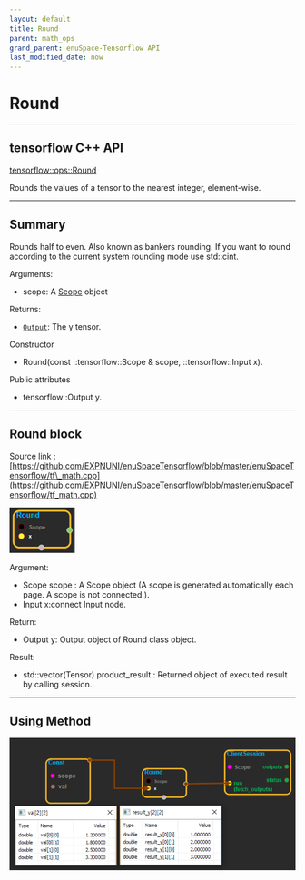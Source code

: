 ```yaml
--- 
layout: default 
title: Round 
parent: math_ops 
grand_parent: enuSpace-Tensorflow API 
last_modified_date: now 
--- 
```


# Round

---

## tensorflow C++ API

[tensorflow::ops::Round](https://www.tensorflow.org/api_docs/cc/class/tensorflow/ops/round)

Rounds the values of a tensor to the nearest integer, element-wise.

---

## Summary

Rounds half to even. Also known as bankers rounding. If you want to round according to the current system rounding mode use std::cint.

Arguments:

* scope: A [Scope](https://www.tensorflow.org/api_docs/cc/class/tensorflow/scope.html#classtensorflow_1_1_scope) object

Returns:

* [`Output`](https://www.tensorflow.org/api_docs/cc/class/tensorflow/output.html#classtensorflow_1_1_output): The y tensor.

Constructor

* Round\(const ::tensorflow::Scope & scope,  ::tensorflow::Input x\).

Public attributes

* tensorflow::Output y.

---

## Round block

Source link : [https://github.com/EXPNUNI/enuSpaceTensorflow/blob/master/enuSpaceTensorflow/tf\_math.cpp](https://github.com/EXPNUNI/enuSpaceTensorflow/blob/master/enuSpaceTensorflow/tf_math.cpp)

![](./assets/math_Round_Symbol.png)

Argument:

* Scope scope : A Scope object \(A scope is generated automatically each page. A scope is not connected.\).
* Input x:connect  Input node.

Return:

* Output y: Output object of Round class object.

Result:

* std::vector\(Tensor\) product\_result : Returned object of executed result by calling session.

---

## Using Method

![](./assets/math_Round_Method.png)

